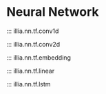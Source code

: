 # Neural Network

::: illia.nn.tf.conv1d

::: illia.nn.tf.conv2d

::: illia.nn.tf.embedding

::: illia.nn.tf.linear

::: illia.nn.tf.lstm

